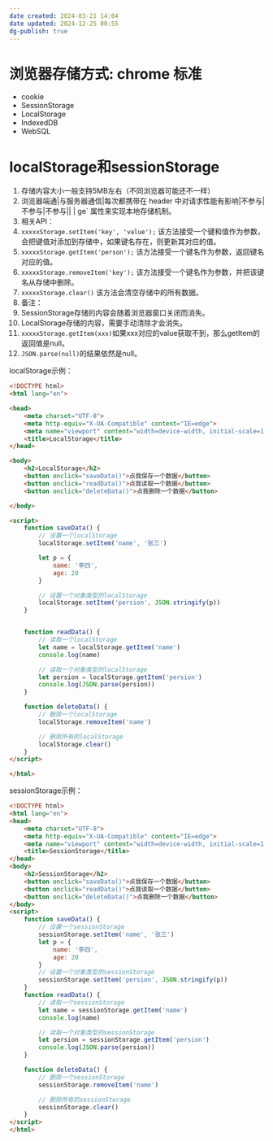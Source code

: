 ```yaml
---
date created: 2024-03-21 14:04
date updated: 2024-12-25 00:55
dg-publish: true
---
```


# 浏览器存储方式: chrome 标准

- cookie
- SessionStorage
- LocalStorage
- IndexedDB
- WebSQL

# localStorage和sessionStorage

1. 存储内容大小一般支持5MB左右（不同浏览器可能还不一样）
2. 浏览器端通|与服务器通信|每次都携带在 header 中对请求性能有影响|不参与|不参与|不参与|| | ge` 属性来实现本地存储机制。
3. 相关API：
4. `xxxxxStorage.setItem('key', 'value');` 该方法接受一个键和值作为参数，会把键值对添加到存储中，如果键名存在，则更新其对应的值。
5. `xxxxxStorage.getItem('person');` 该方法接受一个键名作为参数，返回键名对应的值。
6. `xxxxxStorage.removeItem('key');` 该方法接受一个键名作为参数，并把该键名从存储中删除。
7. `xxxxxStorage.clear()` 该方法会清空存储中的所有数据。
8. 备注：
9. SessionStorage存储的内容会随着浏览器窗口关闭而消失。
10. LocalStorage存储的内容，需要手动清除才会消失。
11. `xxxxxStorage.getItem(xxx)`如果xxx对应的value获取不到，那么getItem的返回值是null。
12. `JSON.parse(null)`的结果依然是null。

localStorage示例：

```html
<!DOCTYPE html>
<html lang="en">

<head>
    <meta charset="UTF-8">
    <meta http-equiv="X-UA-Compatible" content="IE=edge">
    <meta name="viewport" content="width=device-width, initial-scale=1.0">
    <title>LocalStorage</title>
</head>

<body>
    <h2>LocalStorage</h2>
    <button onclick="saveData()">点我保存一个数据</button>
    <button onclick="readData()">点我读取一个数据</button>
    <button onclick="deleteData()">点我删除一个数据</button>

</body>

<script>
    function saveData() {
        // 设置一个localStorage
        localStorage.setItem('name', '张三')

        let p = {
            name: '李四',
            age: 20
        }

        // 设置一个对象类型的localStorage
        localStorage.setItem('persion', JSON.stringify(p))
    }


    function readData() {
        // 读取一个localStorage
        let name = localStorage.getItem('name')
        console.log(name)

        // 读取一个对象类型的localStorage
        let persion = localStorage.getItem('persion')
        console.log(JSON.parse(persion))
    }

    function deleteData() {
        // 删除一个localStorage
        localStorage.removeItem('name')

        // 删除所有的localStorage
        localStorage.clear()
    }
</script>

</html>
```

sessionStorage示例：

```html
<!DOCTYPE html>
<html lang="en">
<head>
    <meta charset="UTF-8">
    <meta http-equiv="X-UA-Compatible" content="IE=edge">
    <meta name="viewport" content="width=device-width, initial-scale=1.0">
    <title>SessionStorage</title>
</head>
<body>
    <h2>SessionStorage</h2>
    <button onclick="saveData()">点我保存一个数据</button>
    <button onclick="readData()">点我读取一个数据</button>
    <button onclick="deleteData()">点我删除一个数据</button>
</body>
<script>
    function saveData() {
        // 设置一个sessionStorage
        sessionStorage.setItem('name', '张三')
        let p = {
            name: '李四',
            age: 20
        }
        // 设置一个对象类型的sessionStorage
        sessionStorage.setItem('persion', JSON.stringify(p))
    }
    function readData() {
        // 读取一个sessionStorage
        let name = sessionStorage.getItem('name')
        console.log(name)

        // 读取一个对象类型的sessionStorage
        let persion = sessionStorage.getItem('persion')
        console.log(JSON.parse(persion))
    }

    function deleteData() {
        // 删除一个sessionStorage
        sessionStorage.removeItem('name')

        // 删除所有的sessionStorage
        sessionStorage.clear()
    }
</script>
</html>
```
